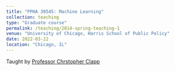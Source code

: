 ```yaml
---
title: "PPHA 30545: Machine Learning"
collection: teaching
type: "Graduate course"
permalink: /teaching/2014-spring-teaching-1
venue: "University of Chicago, Harris School of Public Policy"
date: 2022-03-22
location: "Chicago, IL"
---
```


Taught by [Professor Chrstopher Clapp](https://chrisclapp.org/) 


